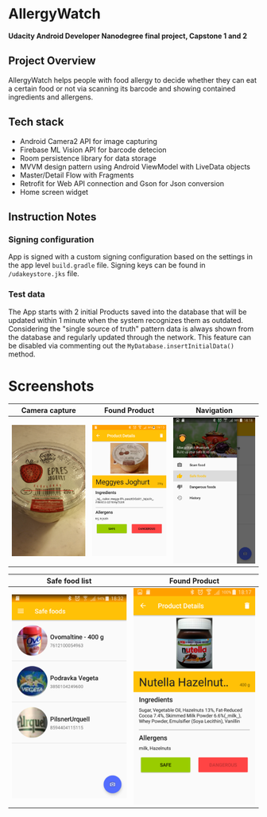 # AllergyWatch

**Udacity Android Developer Nanodegree final project, Capstone 1 and 2**

## Project Overview
AllergyWatch helps people with food allergy to decide whether they can eat a certain
food or not via scanning its barcode and showing contained ingredients and allergens.

## Tech stack
* Android Camera2 API for image capturing
* Firebase ML Vision API for barcode detecion
* Room persistence library for data storage
* MVVM design pattern using Android ViewModel with LiveData objects
* Master/Detail Flow with Fragments
* Retrofit for Web API connection and Gson for Json conversion
* Home screen widget

## Instruction Notes
### Signing configuration
App is signed with a custom signing configuration based on the settings in the app level 
`build.gradle` file. Signing keys can be found in `/udakeystore.jks` file.

### Test data
The App starts with 2 initial Products saved into the database that will be updated within 1 minute
when the system recognizes them as outdated. Considering the "single source of truth" pattern
data is always shown from the database and regularly updated through the network. This feature
can be disabled via commenting out the `MyDatabase.insertInitialData()` method.

# Screenshots

|Camera capture              |  Found Product            |       Navigation           |
| :-------------------------:|:-------------------------:|:-------------------------: |
| ![](https://github.com/mrpeny/AllergyWatch/blob/master/assets/allergywatch1.png)  |  ![](https://github.com/mrpeny/AllergyWatch/blob/master/assets/allergywatch5.png)  | ![](https://github.com/mrpeny/AllergyWatch/blob/master/assets/allergywatch3.png) |

| Safe food list             |  Found Product            | 
| :-------------------------:|:-------------------------:|
| ![](https://github.com/mrpeny/AllergyWatch/blob/master/assets/allergywatch4.png)  |  ![](https://github.com/mrpeny/AllergyWatch/blob/master/assets/allergywatch2.png)  |
